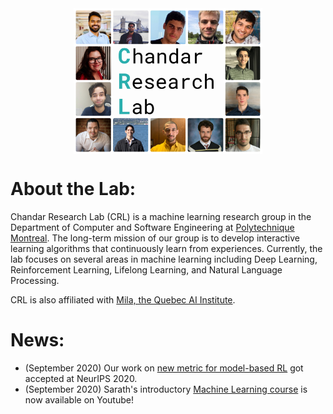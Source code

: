 <img src="/assets/images/website_collage.jpg" width="60%" height="60%" style="display: block; margin-left: auto; margin-right: auto;" >

# About the Lab:


Chandar Research Lab (CRL) is a machine learning research group in the Department of Computer and Software Engineering at [Polytechnique Montreal](https://www.polymtl.ca/). The long-term mission of our group is to develop interactive learning algorithms that continuously learn from experiences. Currently, the lab focuses on several areas in machine learning including Deep Learning, Reinforcement Learning, Lifelong Learning, and Natural Language Processing. 

CRL is also affiliated with [Mila, the Quebec AI Institute](https://mila.quebec/). 
<br>
# News:

* (September 2020) Our work on [new metric for model-based RL](https://arxiv.org/abs/2007.03158) got accepted at NeurIPS 2020.
* (September 2020) Sarath's introductory [Machine Learning course](https://www.youtube.com/watch?v=snYZF8Dzuwo&list=PLImtCgowF_ET0mi-AmmqQ0SIJUpWYaIOr) is now available on Youtube!
